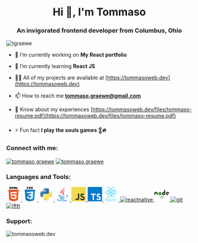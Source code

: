 <h1 align="center">Hi 👋, I'm Tommaso</h1>
<h3 align="center">An invigorated frontend developer from Columbus, Ohio</h3>

<p align="left"> <img src="https://komarev.com/ghpvc/?username=tgraewe&label=Profile%20views&color=0e75b6&style=flat" alt="tgraewe" /> </p>

- 🔭 I’m currently working on **My React portfolio**

- 🌱 I’m currently learning **React JS**

- 👨‍💻 All of my projects are available at [https://tommasoweb.dev](https://tommasoweb.dev)

- 📫 How to reach me **tommaso.graewe@gmail.com**

- 📄 Know about my experiences [https://tommasoweb.dev/files/tommaso-resume.pdf](https://tommasoweb.dev/files/tommaso-resume.pdf)

- ⚡ Fun fact **I play the souls games 𒉭🔥**

<h3 align="left">Connect with me:</h3>
<p align="left">
<a href="https://www.linkedin.com/in/tommaso-graewe" target="blank"><img align="center" src="https://raw.githubusercontent.com/rahuldkjain/github-profile-readme-generator/master/src/images/icons/Social/linked-in-alt.svg" alt="tommaso graewe" height="30" width="40" /></a>
<a href="https://instagram.com/tommaso.graewe" target="blank"><img align="center" src="https://raw.githubusercontent.com/rahuldkjain/github-profile-readme-generator/master/src/images/icons/Social/instagram.svg" alt="tommaso.graewe" height="30" width="40" /></a>
</p>

<h3 align="left">Languages and Tools:</h3>
<p align="left"> 
  <a href="https://www.w3.org/html/" target="_blank" rel="noreferrer"> <img src="https://raw.githubusercontent.com/devicons/devicon/master/icons/html5/html5-original-wordmark.svg" alt="html5" width="40" height="40"/> </a> 
  <a href="https://www.w3schools.com/css/" target="_blank" rel="noreferrer"> <img src="https://raw.githubusercontent.com/devicons/devicon/master/icons/css3/css3-original-wordmark.svg" alt="css3" width="40" height="40"/> </a> 
  <a href="https://www.python.org" target="_blank" rel="noreferrer"> <img src="https://raw.githubusercontent.com/devicons/devicon/master/icons/python/python-original.svg" alt="python" width="40" height="40"/> </a>
  <a href="https://www.java.com" target="_blank" rel="noreferrer"> <img src="https://raw.githubusercontent.com/devicons/devicon/master/icons/java/java-original.svg" alt="java" width="40" height="40"/> </a> 
  <a href="https://developer.mozilla.org/en-US/docs/Web/JavaScript" target="_blank" rel="noreferrer"> <img src="https://raw.githubusercontent.com/devicons/devicon/master/icons/javascript/javascript-original.svg" alt="javascript" width="40" height="40"/> </a> 
  <a href="https://www.typescriptlang.org/" target="_blank" rel="noreferrer"> <img src="https://raw.githubusercontent.com/devicons/devicon/master/icons/typescript/typescript-original.svg" alt="typescript" width="40" height="40"/> </a> 
  <a href="https://reactjs.org/" target="_blank" rel="noreferrer"> <img src="https://raw.githubusercontent.com/devicons/devicon/master/icons/react/react-original-wordmark.svg" alt="react" width="40" height="40"/> </a>
  <a href="https://reactnative.dev/" target="_blank" rel="noreferrer"> <img src="https://reactnative.dev/img/header_logo.svg" alt="reactnative" width="40" height="40"/> </a>
  <a href="https://nodejs.org" target="_blank" rel="noreferrer"> <img src="https://raw.githubusercontent.com/devicons/devicon/master/icons/nodejs/nodejs-original-wordmark.svg" alt="nodejs" width="40" height="40"/> </a>
  <a href="https://git-scm.com/" target="_blank" rel="noreferrer"> <img src="https://www.vectorlogo.zone/logos/git-scm/git-scm-icon.svg" alt="git" width="40" height="40"/> </a> 
  <a href="https://ifttt.com/" target="_blank" rel="noreferrer"> <img src="https://www.vectorlogo.zone/logos/ifttt/ifttt-ar21.svg" alt="ifttt" width="40" height="40"/> </a> 
</p>
<h3 align="left">Support:</h3>
<p><a href="https://www.buymeacoffee.com/tommasoweb.dev"> <img align="left" src="https://cdn.buymeacoffee.com/buttons/v2/default-yellow.png" height="50" width="210" alt="tommasoweb.dev" /></a></p><br><br>
